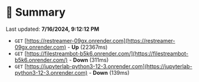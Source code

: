 # 📖 Summary
Last updated: **7/16/2024, 9:12:12 PM**

- `GET` [https://restreamer-09gx.onrender.com](https://restreamer-09gx.onrender.com) - **Up** (22367ms)
- `GET` [https://filestreambot-b5k6.onrender.com/](https://filestreambot-b5k6.onrender.com/) - **Down** (311ms)
- `GET` [https://jupyterlab-python3-12-3.onrender.com](https://jupyterlab-python3-12-3.onrender.com) - **Down** (139ms)
